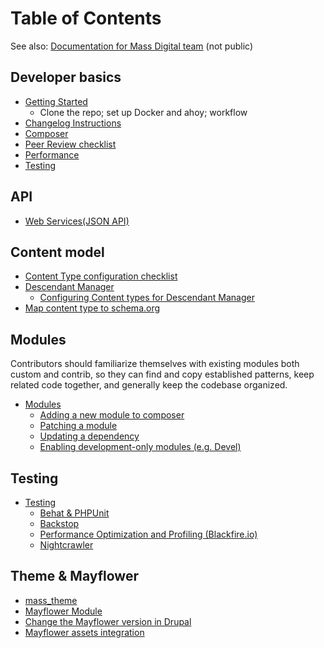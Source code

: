 # Table of Contents
See also: [Documentation for Mass Digital team](https://github.com/massgov/DS-Infrastructure/blob/develop/docs/massgov/README.md) (not public)
  
## Developer basics
- [Getting Started](https://github.com/massgov/openmass#getting-started)
  - Clone the repo; set up Docker and ahoy; workflow
- [Changelog Instructions](changelog_instructions.md)
- [Composer](composer.md)
- [Peer Review checklist](peer_review_checklist.md)
- [Performance](performance.md)
- [Testing](testing.md)

## API
- [Web Services(JSON API)](webservices.md)

## Content model
- [Content Type configuration checklist](content-type-checklist.md)
- [Descendant Manager](descendant-manager.md)
  - [Configuring Content types for Descendant Manager](https://github.com/massgov/openmass/blob/develop/docs/descendant-manager.md#adding-and-updating-content-types)
- [Map content type to schema.org](schema.org_mapping.md)


## Modules
Contributors should familiarize themselves with existing modules both custom and contrib, so they can find and copy established patterns, keep related code together, and generally keep the codebase organized. 
-  [Modules](modules.md)
   - [Adding a new module to composer](modules.md#adding-a-new-module-to-composer)
   - [Patching a module](modules.md#patching-a-module)
   - [Updating a dependency](modules.md#updating-a-dependency)
   - [Enabling development-only modules (e.g. Devel)](modules.md#enabling-development-only-modules-eg-devel)
   

## Testing
- [Testing](testing.md)
  - [Behat & PHPUnit](https://github.com/massgov/openmass/blob/develop/docs/testing.md#tests-run-on-every-pr)
  - [Backstop](https://github.com/massgov/openmass/blob/develop/backstop/README.md)
  - [Performance Optimization and Profiling (Blackfire.io)](performance.md)
  - [Nightcrawler](https://github.com/massgov/openmass/blob/develop/.circleci/nightcrawler/README.md)

## Theme & Mayflower
- [mass_theme](https://github.com/massgov/openmass/blob/develop/docroot/themes/custom/mass_theme/README.md)
- [Mayflower Module](https://github.com/massgov/openmass/blob/develop/docroot/modules/custom/mayflower/README.md)
- [Change the Mayflower version in Drupal](mayflower.md)
- [Mayflower assets integration](mayflower_assets.md)
